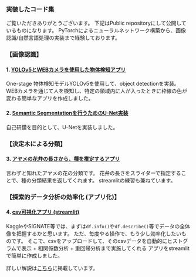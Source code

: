### 実装したコード集

ご覧いただきありがとうございます。
下記はPublic repositoryにして公開しているものになります。
PyTorchによるニューラルネットワーク構築から、画像認識/自然言語処理の実装まで経験しております。

### 【画像認識】
#### 1. [YOLOv5とWEBカメラを使用した物体検知アプリ](https://github.com/wgsbt4859/YOLO_web_app_test)
One-stage 物体検知モデルYOLOv5を使用して、object detectionを実装。
WEBカメラを通じて人を検知し、特定の領域内に人が入ったときに枠線の色が変わる簡単なアプリを作成しました。

#### 2. [Semantic Segmentationを行うためのU-Net実装](https://github.com/wgsbt4859/u-net)
自己研鑽を目的として、U-Netを実装しました。

### 【決定木による分類】
#### 3. [アヤメの花弁の長さから、種を推定するアプリ](https://github.com/wgsbt4859/iris_demo_app_repo)
言わずと知れたアヤメの花の分類です。
花弁の長さをスライダーで指定することで、種の分類結果を返してくれます。
streamlitの練習も兼ねています。

### 【探索的データ分析の効率化 (アプリ化)】
#### 4. [csv可視化アプリ (streamlit)](https://github.com/wgsbt4859/basic-statistic-app)
KaggleやSIGNATE等では、まずは`df.info()`や`df.describe()`等でデータの全体像を把握するかと思います。
ただ、毎度やる操作で、もう少し効率化したいものです。
そこで、csvをアップロードして、そのcsvデータを自動的にヒストグラムで表示 + 相関係数分析 + 重回帰分析まで実施してくれる
アプリをstreamlitで簡単に作成しました。

詳しい解説は[こちら](https://qiita.com/wgsbt4859/items/071de4b8cb4306c8ceec)に掲載しています。



<!--
**wgsbt4859/wgsbt4859** is a ✨ _special_ ✨ repository because its `README.md` (this file) appears on your GitHub profile.

Here are some ideas to get you started:

- 🔭 I’m currently working on ...
- 🌱 I’m currently learning ...
- 👯 I’m looking to collaborate on ...
- 🤔 I’m looking for help with ...
- 💬 Ask me about ...
- 📫 How to reach me: ...
- 😄 Pronouns: ...
- ⚡ Fun fact: ...
-->
